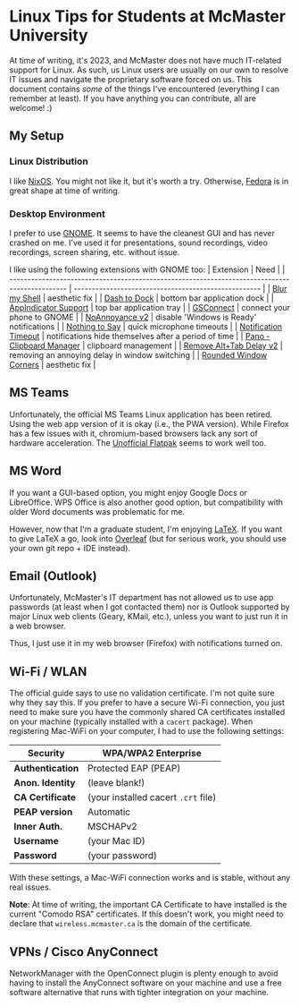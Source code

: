 # Linux Tips for Students at McMaster University

At time of writing, it's 2023, and McMaster does not have much IT-related
support for Linux. As such, us Linux users are usually on our own to resolve IT
issues and navigate the proprietary software forced on us. This document
contains _some_ of the things I've encountered (everything I can remember at
least). If you have anything you can contribute, all are welcome! :)

## My Setup

### Linux Distribution

I like [NixOS](https://nixos.org). You might not like it, but it's worth a try.
Otherwise, [Fedora](https://getfedora.org/) is in great shape at time of
writing.

### Desktop Environment

I prefer to use [GNOME](https://www.gnome.org/). It seems to have the cleanest
GUI and has never crashed on me. I've used it for presentations, sound
recordings, video recordings, screen sharing, etc. without issue.

I like using the following extensions with GNOME too:
| Extension                                                                                      | Need                                                 |
| ---------------------------------------------------------------------------------------------- | ---------------------------------------------------- |
| [Blur my Shell](https://extensions.gnome.org/extension/3193/blur-my-shell/)                    | aesthetic fix                                        |
| [Dash to Dock](https://extensions.gnome.org/extension/307/dash-to-dock/)                       | bottom bar application dock                          |
| [AppIndicator Support](https://extensions.gnome.org/extension/615/appindicator-support/)       | top bar application tray                             |
| [GSConnect](https://extensions.gnome.org/extension/1319/gsconnect/)                            | connect your phone to GNOME                          |
| [NoAnnoyance v2](https://extensions.gnome.org/extension/2182/noannoyance/)                     | disable 'Windows is Ready' notifications             |
| [Nothing to Say](https://extensions.gnome.org/extension/1113/nothing-to-say/)                  | quick microphone timeouts                            |
| [Notification Timeout](https://extensions.gnome.org/extension/3795/notification-timeout/)      | notifications hide themselves after a period of time |
| [Pano - Clipboard Manager](https://extensions.gnome.org/extension/5278/pano/)                  | clipboard management                                 |
| [Remove Alt+Tab Delay v2](https://extensions.gnome.org/extension/2741/remove-alttab-delay-v2/) | removing an annoying delay in window switching       |
| [Rounded Window Corners](https://extensions.gnome.org/extension/5237/rounded-window-corners/)  | aesthetic fix                                        |

## MS Teams

Unfortunately, the official MS Teams Linux application has been retired. Using
the web app version of it is okay (i.e., the PWA version). While Firefox has a
few issues with it, chromium-based browsers lack any sort of hardware
acceleration. The [Unofficial
Flatpak](https://flathub.org/apps/com.github.IsmaelMartinez.teams_for_linux)
seems to work well too.

## MS Word

If you want a GUI-based option, you might enjoy Google Docs or LibreOffice. WPS
Office is also another good option, but compatibility with older Word documents
was problematic for me.

However, now that I'm a graduate student, I'm enjoying
[LaTeX](https://www.latex-project.org/). If you want to give LaTeX a go, look
into [Overleaf](https://www.overleaf.com/) (but for serious work, you should use
your own git repo + IDE instead).

## Email (Outlook)

Unfortunately, McMaster's IT department has not allowed us to use app passwords
(at least when I got contacted them) nor is Outlook supported by major Linux web
clients (Geary, KMail, etc.), unless you want to just run it in a web browser.

Thus, I just use it in my web browser (Firefox) with notifications turned on.

## Wi-Fi / WLAN

The official guide says to use no validation certificate. I'm not quite sure why
they say this. If you prefer to have a secure Wi-Fi connection, you just need to
make sure you have the commonly shared CA certificates installed on your machine
(typically installed with a `cacert` package). When registering Mac-WiFi on your
computer, I had to use the following settings:

| **Security**       	| WPA/WPA2 Enterprise               	|
|--------------------	|-----------------------------------	|
| **Authentication** 	| Protected EAP (PEAP)              	|
| **Anon. Identity** 	| (leave blank!)                    	|
| **CA Certificate** 	| (your installed cacert `.crt` file) 	|
| **PEAP version**   	| Automatic                         	|
| **Inner Auth.**    	| MSCHAPv2                          	|
| **Username**       	| (your Mac ID)                     	|
| **Password**       	| (your password)                   	|

With these settings, a Mac-WiFi connection works and is stable, without any real
issues.

**Note**: At time of writing, the important CA Certificate to have installed is
the current "Comodo RSA" certificates. If this doesn't work, you might need to
declare that `wireless.mcmaster.ca` is the domain of the certificate.

## VPNs / Cisco AnyConnect

NetworkManager with the OpenConnect plugin is plenty enough to avoid having to
install the AnyConnect software on your machine and use a free software
alternative that runs with tighter integration on your machine.

